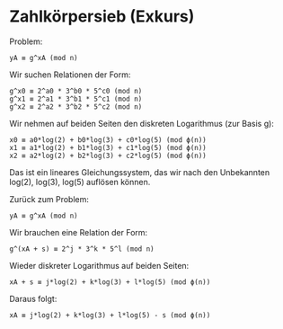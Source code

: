 Zahlkörpersieb (Exkurs)
=======================

Problem:

    yA ≡ g^xA (mod n)

Wir suchen Relationen der Form:

    g^x0 ≡ 2^a0 * 3^b0 * 5^c0 (mod n)
    g^x1 ≡ 2^a1 * 3^b1 * 5^c1 (mod n)
    g^x2 ≡ 2^a2 * 3^b2 * 5^c2 (mod n)

Wir nehmen auf beiden Seiten den diskreten Logarithmus (zur Basis g):

    x0 ≡ a0*log(2) + b0*log(3) + c0*log(5) (mod ϕ(n))
    x1 ≡ a1*log(2) + b1*log(3) + c1*log(5) (mod ϕ(n))
    x2 ≡ a2*log(2) + b2*log(3) + c2*log(5) (mod ϕ(n))

Das ist ein lineares Gleichungssystem, das wir nach den Unbekannten
log(2), log(3), log(5) auflösen können.

Zurück zum Problem:

    yA ≡ g^xA (mod n)

Wir brauchen eine Relation der Form:

    g^(xA + s) ≡ 2^j * 3^k * 5^l (mod n)

Wieder diskreter Logarithmus auf beiden Seiten:

    xA + s ≡ j*log(2) + k*log(3) + l*log(5) (mod ϕ(n))

Daraus folgt:

    xA ≡ j*log(2) + k*log(3) + l*log(5) - s (mod ϕ(n))
